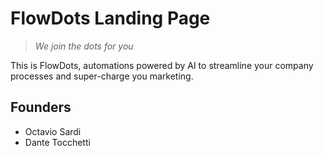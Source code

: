 # FlowDots Landing Page

> *We join the dots for you*

This is FlowDots, automations powered by AI to streamline your company processes and super-charge you marketing.

## Founders
- Octavio Sardi
- Dante Tocchetti
